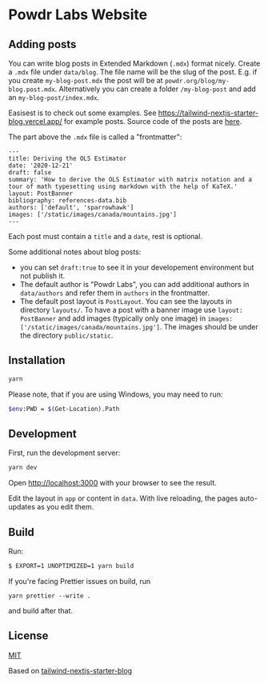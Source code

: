 # Powdr Labs Website

## Adding posts

You can write blog posts in Extended Markdown (`.mdx`) format nicely. Create a `.mdx` file under `data/blog`. The file name will be the slug of the post. E.g. if you create `my-blog-post.mdx` the post will be at `powdr.org/blog/my-blog.post.mdx`. Alternatively you can create a folder `/my-blog-post` and add an `my-blog-post/index.mdx`.

Easisest is to check out some examples. See https://tailwind-nextjs-starter-blog.vercel.app/ for example posts. Source code of the posts are [here](https://github.com/timlrx/tailwind-nextjs-starter-blog/tree/main/data/blog).

The part above the `.mdx` file is called a "frontmatter":

```
---
title: Deriving the OLS Estimator
date: '2020-12-21'
draft: false
summary: 'How to derive the OLS Estimator with matrix notation and a tour of math typesetting using markdown with the help of KaTeX.'
layout: PostBanner
bibliography: references-data.bib
authors: ['default', 'sparrowhawk']
images: ['/static/images/canada/mountains.jpg']
---
```

Each post must contain a `title` and a `date`, rest is optional.

Some additional notes about blog posts:

- you can set `draft:true` to see it in your developement environment but not publish it.
- The default author is "Powdr Labs", you can add additional authors in `data/authors` and refer them in `authors` in the frontmatter.
- The default post layout is `PostLayout`. You can see the layouts in directory `layouts/`.
  To have a post with a banner image use `layout: PostBanner` and add images (typically only one image) in `images: ['/static/images/canada/mountains.jpg']`. The images should be under the directory `public/static`.

## Installation

```bash
yarn
```

Please note, that if you are using Windows, you may need to run:

```bash
$env:PWD = $(Get-Location).Path
```

## Development

First, run the development server:

```bash
yarn dev
```

Open [http://localhost:3000](http://localhost:3000) with your browser to see the result.

Edit the layout in `app` or content in `data`. With live reloading, the pages auto-updates as you edit them.

## Build

Run:

```sh
$ EXPORT=1 UNOPTIMIZED=1 yarn build
```

If you're facing Prettier issues on build, run

```
yarn prettier --write .
```

and build after that.

## License

[MIT](LICENSE)

Based on [tailwind-nextjs-starter-blog](https://github.com/timlrx/tailwind-nextjs-starter-blog)
